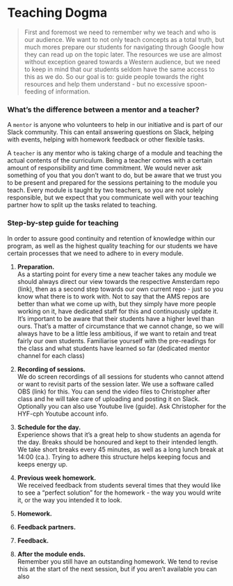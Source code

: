 # Teaching Dogma

>First and foremost we need to remember why we teach and who is our audience. We want to not only teach concepts as a total truth, but much mores prepare our students for navigating through Google how they can read up on the topic later. The resources we use are almost without exception geared towards a Western audience, but we need to keep in mind that our students seldom have the same access to this as we do. So our goal is to: guide people towards the right resources and help them understand - but no excessive spoon-feeding of information.

### What’s the difference between a mentor and a teacher? 
A `mentor` is anyone who volunteers to help in our initiative and is part of our Slack community. This can entail answering questions on Slack, helping with events, helping with homework feedback or other flexible tasks.

A `teacher` is any mentor who is taking charge of a module and teaching the actual contents of the curriculum. Being a teacher comes with a certain amount of responsibility and time commitment. We would never ask something of you that you don’t want to do, but be aware that we trust you to be present and prepared for the sessions pertaining to the module you teach. Every module is taught by two teachers, so you are not solely responsible, but we expect that you communicate well with your teaching partner how to split up the tasks related to teaching.

### Step-by-step guide for teaching
 In order to assure good continuity and retention of knowledge within our program, as well as the highest quality teaching for our students we have certain processes that we need to adhere to in every module.

1. **Preparation.** <br>As a starting point for every time a new teacher takes any module we should always direct our view towards the respective Amsterdam repo (link), then as a second step towards our own current repo - just so you know what there is to work with. Not to say that the AMS repos are better than what we come up with, but they simply have more people working on it, have dedicated staff for this and continuously update it. It’s important to be aware that their students have a higher level than ours. That’s a matter of circumstance that we cannot change, so we will always have to be a little less ambitious, if we want to retain and treat fairly our own students. Familiarise yourself with the pre-readings for the class and what students have learned so far (dedicated mentor channel for each class)

2. **Recording of sessions.** <br>We do screen recordings of all sessions for students who cannot attend or want to revisit parts of the session later. We use a software called OBS (link) for this. You can send the video files to Christopher after class and he will take care of uploading and posting it on Slack. Optionally you can also use Youtube live (guide). Ask Christopher for the HYF-cph Youtube account info.

3. **Schedule for the day.** <br> Experience shows that it’s a great help to show students an agenda for the day. Breaks should be honoured and kept to their intended length. We take short breaks every 45 minutes, as well as a long lunch break at 14:00 (ca.). Trying to adhere this structure helps keeping focus and keeps energy up.

4. **Previous week homework.** <br> We received feedback from students several times that they would like to see a “perfect solution” for the homework - the way you would write it, or the way you intended it to look.

5. **Homework.** <br>

6. **Feedback partners.** <br>

7. **Feedback.** <br>

8. **After the module ends.** <br> Remember you still have an outstanding homework. We tend to revise this at the start of the next session, but if you aren’t available you can also 

